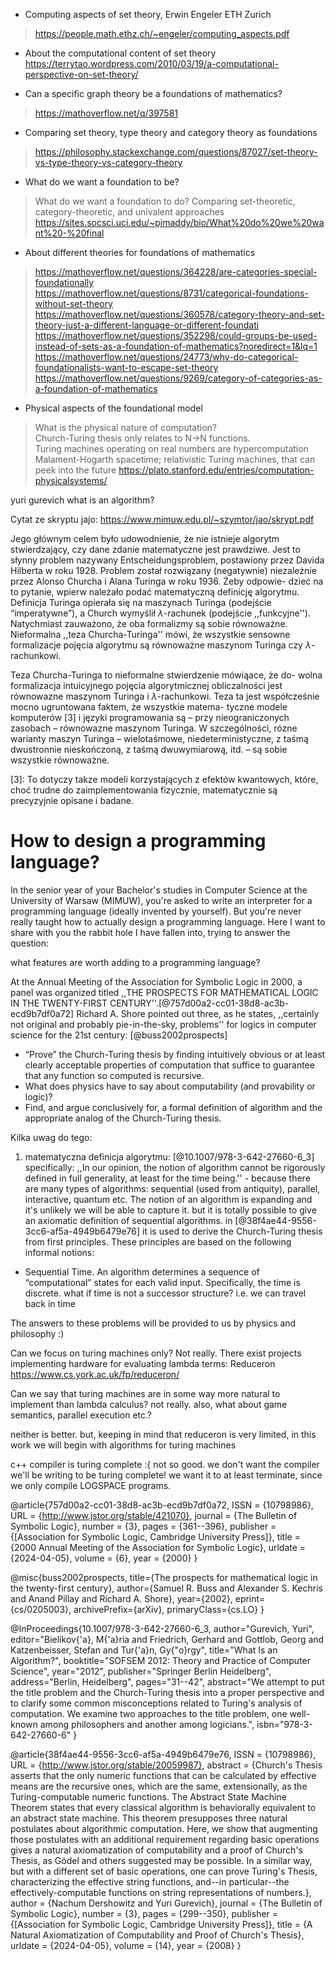 - Computing aspects of set theory, Erwin Engeler ETH Zurich
> https://people.math.ethz.ch/~engeler/computing_aspects.pdf

- About the computational content of set theory
https://terrytao.wordpress.com/2010/03/19/a-computational-perspective-on-set-theory/

- Can a specific graph theory be a foundations of mathematics?
> https://mathoverflow.net/q/397581

- Comparing set theory, type theory and category theory as foundations
> https://philosophy.stackexchange.com/questions/87027/set-theory-vs-type-theory-vs-category-theory

- What do we want a foundation to be?
> What do we want a foundation to do? Comparing set-theoretic, category-theoretic, and univalent approaches  
> https://sites.socsci.uci.edu/~pjmaddy/bio/What%20do%20we%20want%20-%20final

- About different theories for foundations of mathematics
> https://mathoverflow.net/questions/364228/are-categories-special-foundationally  
> https://mathoverflow.net/questions/8731/categorical-foundations-without-set-theory  
> https://mathoverflow.net/questions/360578/category-theory-and-set-theory-just-a-different-language-or-different-foundati  
> https://mathoverflow.net/questions/352298/could-groups-be-used-instead-of-sets-as-a-foundation-of-mathematics?noredirect=1&lq=1  
> https://mathoverflow.net/questions/24773/why-do-categorical-foundationalists-want-to-escape-set-theory  
> https://mathoverflow.net/questions/9269/category-of-categories-as-a-foundation-of-mathematics

- Physical aspects of the foundational model
> What is the physical nature of computation?  
> Church-Turing thesis only relates to N->N functions.  
> Turing machines operating on real numbers are hypercomputation  
> Malament-Hogarth spacetime; relativistic Turing machines, that can
> peek into the future
> https://plato.stanford.edu/entries/computation-physicalsystems/

yuri gurevich what is an algorithm?

Cytat ze skryptu jajo:
https://www.mimuw.edu.pl/~szymtor/jao/skrypt.pdf

Jego głównym celem było udowodnienie, że nie istnieje algorytm
stwierdzający, czy
dane zdanie matematyczne jest prawdziwe. Jest to słynny problem
nazywany Entscheidungsproblem, postawiony przez Davida Hilberta
w roku 1928. Problem został rozwiązany (negatywnie) niezależnie
przez Alonso Churcha i Alana Turinga w roku 1936. Żeby odpowie-
dzieć na to pytanie, wpierw należało podać matematyczną definicję
algorytmu. Definicja Turinga opierała się na maszynach Turinga
(podejście “imperatywne”), a Church wymyślił $\lambda$-rachunek (podejście
,,funkcyjne''). Natychmiast zauważono, że oba formalizmy są sobie
równoważne. Nieformalna ,,teza Churcha-Turinga'' mówi, że wszystkie
sensowne formalizacje pojęcia algorytmu są równoważne maszynom
Turinga czy $\lambda$-rachunkowi.

Teza Churcha-Turinga to nieformalne stwierdzenie mówiąace, że do-
wolna formalizacja intuicyjnego pojęcia algorytmicznej obliczalności
jest równowazne maszynom Turinga i $\lambda$-rachunkowi. Teza ta jest
współcześnie mocno ugruntowana faktem, że wszystkie matema-
tyczne modele komputerów [3] i języki programowania są – przy
nieograniczonych zasobach – równowazne maszynom Turinga. W
szczególności, rózne warianty maszyn Turinga – wielotaśmowe,
niedeterministyczne, z taśmą dwustronnie nieskończoną, z taśmą
dwuwymiarową, itd. – są sobie wszystkie równoważne.

[3]: To dotyczy takze modeli korzystających z efektów kwantowych, które,
choć trudne do zaimplementowania fizycznie, matematycznie są precyzyjnie
opisane i badane.

# How to design a programming language?
In the senior year of your Bachelor's studies in Computer Science at the University of Warsaw (MIMUW), you're asked to write an interpreter for a programming language (ideally invented by yourself). But you're never really taught how to actually design a programming language. Here I want to share with you the rabbit hole I have fallen into, trying to answer the question:

what features are worth adding to a programming language?


At the Annual Meeting of the Association for Symbolic Logic in 2000, a panel was organized titled ,,THE PROSPECTS FOR MATHEMATICAL LOGIC IN THE
TWENTY-FIRST CENTURY''.[@757d00a2-cc01-38d8-ac3b-ecd9b7df0a72] Richard A. Shore pointed out three, as he states, ,,certainly not original and probably pie-in-the-sky, problems'' for logics in computer science for the 21st century: [@buss2002prospects]
-  “Prove” the Church-Turing thesis by finding intuitively obvious or at
least clearly acceptable properties of computation that suffice to guarantee that any function so computed is recursive.
- What does physics have to say about computability (and provability
or logic)?
- Find, and argue conclusively for, a formal definition of algorithm
and the appropriate analog of the Church-Turing thesis.

Kilka uwag do tego:
1. matematyczna definicja algorytmu: [@10.1007/978-3-642-27660-6_3]
specifically: ,,In our opinion, the notion of algorithm cannot be rigorously defined in full
generality, at least for the time being.'' - because there are many types of algorithms: sequential (used from antiquity), parallel, interactive, quantum etc. The notion of an algorithm is expanding and it's unlikely we will be able to capture it.
but it is totally possible to give an axiomatic definition of sequential algorithms. in [@38f4ae44-9556-3cc6-af5a-4949b6479e76] it is used to derive the Church-Turing thesis from first principles. These principles are based on the following informal notions:
- Sequential Time. An algorithm determines a sequence of “computational”
states for each valid input. Specifically, the time is discrete. what if time is not a successor structure? i.e. we can travel back in time

The answers to these problems will be provided to us by physics and philosophy :)

Can we focus on turing machines only? Not really. There exist projects implementing hardware for evaluating lambda terms: Reduceron
https://www.cs.york.ac.uk/fp/reduceron/

Can we say that turing machines are in some way more natural to implement
than lambda calculus? not really. also, what about game semantics,
parallel execution etc.?


neither is better. but, keeping in mind that reduceron is very limited,
in this work we will begin with algorithms for turing machines


c++ compiler is turing complete :{ not so good.
we don't want the compiler we'll be writing to be turing complete!
we want it to at least terminate, since we only compile LOGSPACE programs.


@article{757d00a2-cc01-38d8-ac3b-ecd9b7df0a72,
 ISSN = {10798986},
 URL = {http://www.jstor.org/stable/421070},
 journal = {The Bulletin of Symbolic Logic},
 number = {3},
 pages = {361--396},
 publisher = {[Association for Symbolic Logic, Cambridge University Press]},
 title = {2000 Annual Meeting of the Association for Symbolic Logic},
 urldate = {2024-04-05},
 volume = {6},
 year = {2000}
}

@misc{buss2002prospects,
      title={The prospects for mathematical logic in the twenty-first century},
      author={Samuel R. Buss and Alexander S. Kechris and Anand Pillay and Richard A. Shore},
      year={2002},
      eprint={cs/0205003},
      archivePrefix={arXiv},
      primaryClass={cs.LO}
}


@InProceedings{10.1007/978-3-642-27660-6_3,
author="Gurevich, Yuri",
editor="Bielikov{\'a}, M{\'a}ria
and Friedrich, Gerhard
and Gottlob, Georg
and Katzenbeisser, Stefan
and Tur{\'a}n, Gy{\"o}rgy",
title="What Is an Algorithm?",
booktitle="SOFSEM 2012: Theory and Practice of Computer Science",
year="2012",
publisher="Springer Berlin Heidelberg",
address="Berlin, Heidelberg",
pages="31--42",
abstract="We attempt to put the title problem and the Church-Turing thesis into a proper perspective and to clarify some common misconceptions related to Turing's analysis of computation. We examine two approaches to the title problem, one well-known among philosophers and another among logicians.",
isbn="978-3-642-27660-6"
}

@article{38f4ae44-9556-3cc6-af5a-4949b6479e76,
 ISSN = {10798986},
 URL = {http://www.jstor.org/stable/20059987},
 abstract = {Church's Thesis asserts that the only numeric functions that can be calculated by effective means are the recursive ones, which are the same, extensionally, as the Turing-computable numeric functions. The Abstract State Machine Theorem states that every classical algorithm is behaviorally equivalent to an abstract state machine. This theorem presupposes three natural postulates about algorithmic computation. Here, we show that augmenting those postulates with an additional requirement regarding basic operations gives a natural axiomatization of computability and a proof of Church's Thesis, as Gödel and others suggested may be possible. In a similar way, but with a different set of basic operations, one can prove Turing's Thesis, characterizing the effective string functions, and--in particular--the effectively-computable functions on string representations of numbers.},
 author = {Nachum Dershowitz and Yuri Gurevich},
 journal = {The Bulletin of Symbolic Logic},
 number = {3},
 pages = {299--350},
 publisher = {[Association for Symbolic Logic, Cambridge University Press]},
 title = {A Natural Axiomatization of Computability and Proof of Church's Thesis},
 urldate = {2024-04-05},
 volume = {14},
 year = {2008}
}

